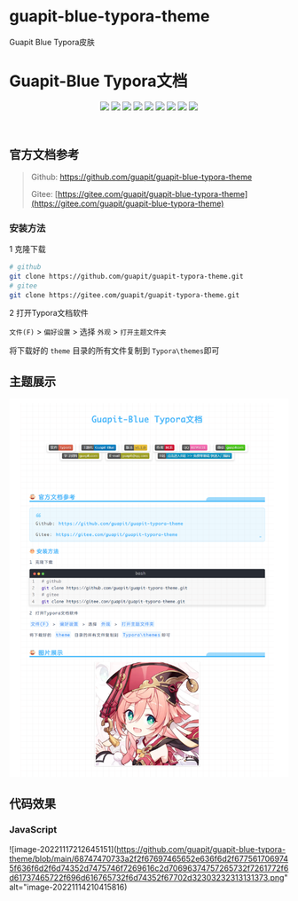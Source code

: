 # guapit-blue-typora-theme
Guapit Blue Typora皮肤
# Guapit-Blue Typora文档



<p align="center">
<a href="https://www.mql5.com"><img src="https://img.shields.io/badge/软件-Typora-critical.svg"/></a>
<a href="#"><img src="https://img.shields.io/badge/主题名-Guapit--Blue-blue"/></a>
<a href="#"><img src="https://img.shields.io/badge/版本-v1.1.0-f1c232"/></a>
<img src="https://img.shields.io/badge/作者-阿龙-d90429"/>
<a href="#"><img src="https://img.shields.io/badge/QQ-8199231-ff69b4"/></a>
<a href="#"><img src="https://img.shields.io/badge/微信-guapitcom-success"/></a>
<a href="https://www.guapit.com"><img src="https://img.shields.io/badge/学习资料-guapit.com-yellowgreen"/></a>
<a href="#"><img src="https://img.shields.io/badge/E--mail-guapit%40qq.com-yellowgreen"/></a>
<a href="https://space.bilibili.com/342693735"><img src="https://img.shields.io/badge/B站-点击进入B站 >> 免费零基础 快速入门编程-0096c7"/></a>
</p><br>



## 官方文档参考

> Github: https://github.com/guapit/guapit-blue-typora-theme
>
> Gitee: [https://gitee.com/guapit/guapit-blue-typora-theme](https://gitee.com/guapit/guapit-blue-typora-theme)

### 安装方法

1 克隆下载

```bash
# github
git clone https://github.com/guapit/guapit-typora-theme.git
# gitee
git clone https://gitee.com/guapit/guapit-typora-theme.git
```

2 打开Typora文档软件

`文件(F)` > `偏好设置` > 选择 `外观` > `打开主题文件夹`

将下载好的 `theme` 目录的所有文件复制到 `Typora\themes`即可


## 主题展示

![](https://github.com/guapit/guapit-blue-typora-theme/blob/main/gp-20221117211634.png)

## 代码效果

### JavaScript

![image-20221117212645151](https://github.com/guapit/guapit-blue-typora-theme/blob/main/68747470733a2f2f67697465652e636f6d2f6775617069745f636f6d2f6d74352d7475746f7269616c2d70696374757265732f7261772f6d61737465722f696d616765732f6d74352f67702d32303232313131373.png" alt="image-20221114210415816)

### 
